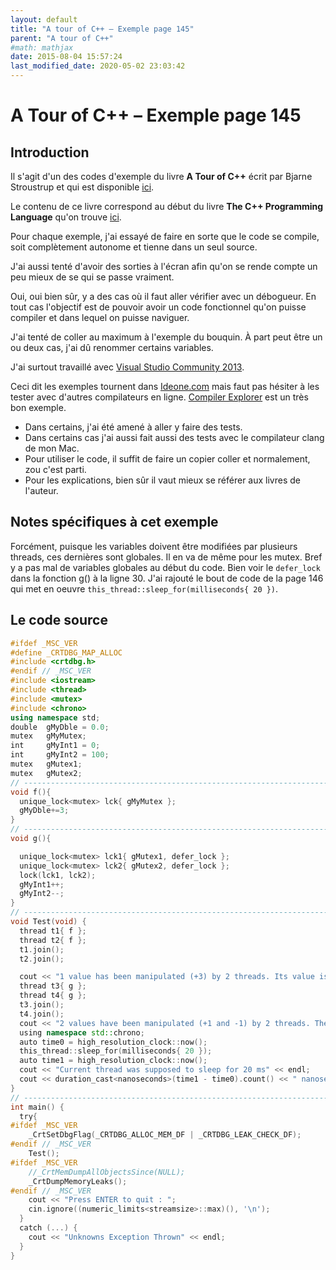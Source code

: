 ```yaml
---
layout: default
title: "A tour of C++ – Exemple page 145"
parent: "A tour of C++"
#math: mathjax
date: 2015-08-04 15:57:24
last_modified_date: 2020-05-02 23:03:42
---
```


# A Tour of C++ – Exemple page 145

## Introduction
Il s'agit d'un des codes d'exemple du livre **A Tour of C++** écrit par Bjarne Stroustrup et qui est disponible [ici](http://www.amazon.fr/Tour-C-Bjarne-Stroustrup/dp/0321958314/ref%3Dsr_1_1?ie=UTF8&qid=1416699327&sr=8-1&keywords=a+tour+of+c%2B%2B). 

Le contenu de ce livre correspond au début du livre **The C++ Programming Language** qu'on trouve [ici](http://www.amazon.fr/The-Programming-Language-Bjarne-Stroustrup/dp/0321563840/ref%3Dpd_sim_eb_3?ie=UTF8&refRID=0CR047TTJV1HA6CVA9XA).

Pour chaque exemple, j'ai essayé de faire en sorte que le code se compile, soit complètement autonome et tienne dans un seul source.

J'ai aussi tenté d'avoir des sorties à l'écran afin qu'on se rende compte un peu mieux de se qui se passe vraiment.

Oui, oui bien sûr, y a des cas où il faut aller vérifier avec un débogueur.
En tout cas l'objectif est de pouvoir avoir un code fonctionnel qu'on puisse compiler et dans lequel on puisse naviguer.

J'ai tenté de coller au maximum à l'exemple du bouquin. À part peut être un ou deux cas, j'ai dû renommer certains variables.

J'ai surtout travaillé avec [Visual Studio Community 2013](http://www.visualstudio.com/products/visual-studio-community-vs).

Ceci dit les exemples tournent dans [Ideone.com](http://ideone.com/) mais faut pas hésiter à les tester avec d'autres compilateurs en ligne. [Compiler Explorer](https://godbolt.org/) est un très bon exemple.

* Dans certains, j'ai été amené à aller y faire des tests.  
* Dans certains cas j'ai aussi fait aussi des tests avec le compilateur clang de mon Mac.  
* Pour utiliser le code, il suffit de faire un copier coller et normalement, zou c'est parti.  
* Pour les explications, bien sûr il vaut mieux se référer aux livres de l'auteur.  


## Notes spécifiques à cet exemple


Forcément, puisque les variables doivent être modifiées par plusieurs threads, ces dernières sont globales. Il en va de même pour les mutex. Bref y a pas mal de variables globales au début du code. Bien voir le `defer_lock` dans la fonction g() à la ligne 30. J'ai rajouté le bout de code de la page 146 qui met en oeuvre `this_thread::sleep_for(milliseconds{ 20 })`.



## Le code source

```cpp
#ifdef _MSC_VER
#define _CRTDBG_MAP_ALLOC
#include <crtdbg.h>
#endif // _MSC_VER
#include <iostream>
#include <thread>
#include <mutex>
#include <chrono>
using namespace std;
double  gMyDble = 0.0;
mutex   gMyMutex;                                                               // manage access to gMyDble
int     gMyInt1 = 0;
int     gMyInt2 = 100;
mutex   gMutex1;
mutex   gMutex2;
// ----------------------------------------------------------------------------
void f(){                                                                       // take input from v; place result in *res
  unique_lock<mutex> lck{ gMyMutex };                                           // acquire mutex
  gMyDble+=3;                                                                   // manipulate shared data
}                                                                               //release mutex implicitly
// ----------------------------------------------------------------------------
void g(){

  unique_lock<mutex> lck1{ gMutex1, defer_lock };                               // defer_lock: don’t yet try to acquire the mutex
  unique_lock<mutex> lck2{ gMutex2, defer_lock };
  lock(lck1, lck2);                                                             //acquire both locks
  gMyInt1++;
  gMyInt2--;
}                                                                               // implicitly release all mutexes
// ----------------------------------------------------------------------------
void Test(void) {
  thread t1{ f };
  thread t2{ f };
  t1.join();
  t2.join();

  cout << "1 value has been manipulated (+3) by 2 threads. Its value is now : " << gMyDble << endl;
  thread t3{ g };
  thread t4{ g };
  t3.join();
  t4.join();
  cout << "2 values have been manipulated (+1 and -1) by 2 threads. Their values are : " << gMyInt1 << " " << gMyInt2 << endl;
  using namespace std::chrono;                                                  // see §11.4 p125
  auto time0 = high_resolution_clock::now();
  this_thread::sleep_for(milliseconds{ 20 });
  auto time1 = high_resolution_clock::now();
  cout << "Current thread was supposed to sleep for 20 ms" << endl;
  cout << duration_cast<nanoseconds>(time1 - time0).count() << " nanoseconds passed\n";
}
// ----------------------------------------------------------------------------
int main() {
  try{
#ifdef _MSC_VER
    _CrtSetDbgFlag(_CRTDBG_ALLOC_MEM_DF | _CRTDBG_LEAK_CHECK_DF);
#endif // _MSC_VER
    Test();
#ifdef _MSC_VER
    //_CrtMemDumpAllObjectsSince(NULL);                                         // Begins the dump since the start of program execution
    _CrtDumpMemoryLeaks();
#endif // _MSC_VER
    cout << "Press ENTER to quit : ";
    cin.ignore((numeric_limits<streamsize>::max)(), '\n');
  }
  catch (...) {
    cout << "Unknowns Exception Thrown" << endl;
  }
}
```

